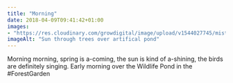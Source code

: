 ```yaml
---
title: "Morning"
date: 2018-04-09T09:41:42+01:00
images: 
- "https://res.cloudinary.com/growdigital/image/upload/v1544027745/misty-wildlife-pond-26465730067.jpg"
imageAlt: "Sun through trees over artifical pond"
---
```


Morning morning, spring is a-coming, the sun is kind of a-shining, the birds are definitely singing. Early morning over the Wildlife Pond in the #ForestGarden
